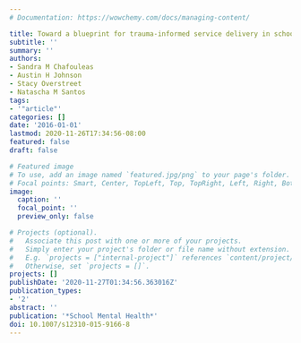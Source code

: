 ```yaml
---
# Documentation: https://wowchemy.com/docs/managing-content/

title: Toward a blueprint for trauma-informed service delivery in schools
subtitle: ''
summary: ''
authors:
- Sandra M Chafouleas
- Austin H Johnson
- Stacy Overstreet
- Natascha M Santos
tags:
- '"article"'
categories: []
date: '2016-01-01'
lastmod: 2020-11-26T17:34:56-08:00
featured: false
draft: false

# Featured image
# To use, add an image named `featured.jpg/png` to your page's folder.
# Focal points: Smart, Center, TopLeft, Top, TopRight, Left, Right, BottomLeft, Bottom, BottomRight.
image:
  caption: ''
  focal_point: ''
  preview_only: false

# Projects (optional).
#   Associate this post with one or more of your projects.
#   Simply enter your project's folder or file name without extension.
#   E.g. `projects = ["internal-project"]` references `content/project/deep-learning/index.md`.
#   Otherwise, set `projects = []`.
projects: []
publishDate: '2020-11-27T01:34:56.363016Z'
publication_types:
- '2'
abstract: ''
publication: '*School Mental Health*'
doi: 10.1007/s12310-015-9166-8
---
```


